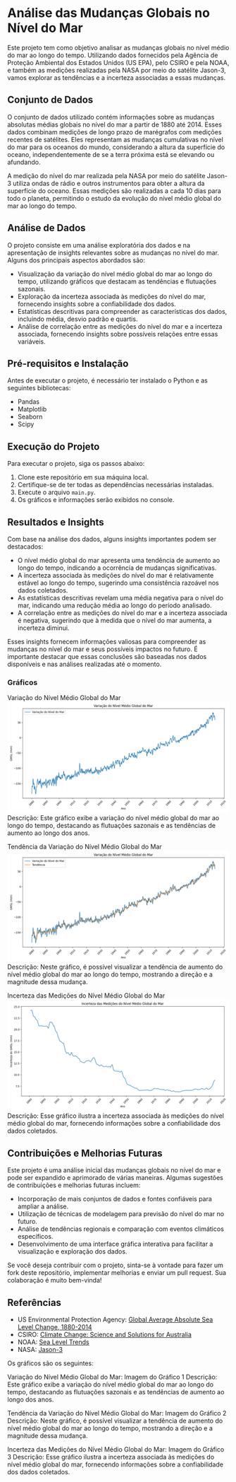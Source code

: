 # Análise das Mudanças Globais no Nível do Mar

Este projeto tem como objetivo analisar as mudanças globais no nível médio do mar ao longo do tempo. Utilizando dados fornecidos pela Agência de Proteção Ambiental dos Estados Unidos (US EPA), pelo CSIRO e pela NOAA, e também as medições realizadas pela NASA por meio do satélite Jason-3, vamos explorar as tendências e a incerteza associadas a essas mudanças.

## Conjunto de Dados

O conjunto de dados utilizado contém informações sobre as mudanças absolutas médias globais no nível do mar a partir de 1880 até 2014. Esses dados combinam medições de longo prazo de marégrafos com medições recentes de satélites. Eles representam as mudanças cumulativas no nível do mar para os oceanos do mundo, considerando a altura da superfície do oceano, independentemente de se a terra próxima está se elevando ou afundando.

A medição do nível do mar realizada pela NASA por meio do satélite Jason-3 utiliza ondas de rádio e outros instrumentos para obter a altura da superfície do oceano. Essas medições são realizadas a cada 10 dias para todo o planeta, permitindo o estudo da evolução do nível médio global do mar ao longo do tempo.

## Análise de Dados

O projeto consiste em uma análise exploratória dos dados e na apresentação de insights relevantes sobre as mudanças no nível do mar. Alguns dos principais aspectos abordados são:

- Visualização da variação do nível médio global do mar ao longo do tempo, utilizando gráficos que destacam as tendências e flutuações sazonais.
- Exploração da incerteza associada às medições do nível do mar, fornecendo insights sobre a confiabilidade dos dados.
- Estatísticas descritivas para compreender as características dos dados, incluindo média, desvio padrão e quartis.
- Análise de correlação entre as medições do nível do mar e a incerteza associada, fornecendo insights sobre possíveis relações entre essas variáveis.

## Pré-requisitos e Instalação

Antes de executar o projeto, é necessário ter instalado o Python e as seguintes bibliotecas:

- Pandas
- Matplotlib
- Seaborn
- Scipy

## Execução do Projeto

Para executar o projeto, siga os passos abaixo:

1. Clone este repositório em sua máquina local.
2. Certifique-se de ter todas as dependências necessárias instaladas.
3. Execute o arquivo `main.py`.
4. Os gráficos e informações serão exibidos no console.

## Resultados e Insights

Com base na análise dos dados, alguns insights importantes podem ser destacados:

- O nível médio global do mar apresenta uma tendência de aumento ao longo do tempo, indicando a ocorrência de mudanças significativas.
- A incerteza associada às medições do nível do mar é relativamente estável ao longo do tempo, sugerindo uma consistência razoável nos dados coletados.
- As estatísticas descritivas revelam uma média negativa para o nível do mar, indicando uma redução média ao longo do período analisado.
- A correlação entre as medições do nível do mar e a incerteza associada é negativa, sugerindo que à medida que o nível do mar aumenta, a incerteza diminui.

Esses insights fornecem informações valiosas para compreender as mudanças no nível do mar e seus possíveis impactos no futuro. É importante destacar que essas conclusões são baseadas nos dados disponíveis e nas análises realizadas até o momento.

### Gráficos

Variação do Nível Médio Global do Mar
![Gráfico 1](https://github.com/giovanipalo/global-sea-level-change-analysis/blob/main/Global%20Mean%20Sea%20Level%20Variation.png)
Descrição: Este gráfico exibe a variação do nível médio global do mar ao longo do tempo, destacando as flutuações sazonais e as tendências de aumento ao longo dos anos.

Tendência da Variação do Nível Médio Global do Mar
![Gráfico 2](https://github.com/giovanipalo/global-sea-level-change-analysis/blob/main/Trend%20of%20Global%20Mean%20Sea%20Level%20Variation.png)
Descrição: Neste gráfico, é possível visualizar a tendência de aumento do nível médio global do mar ao longo do tempo, mostrando a direção e a magnitude dessa mudança.

Incerteza das Medições do Nível Médio Global do Mar
![Gráfico 3](https://github.com/giovanipalo/global-sea-level-change-analysis/blob/main/Uncertainty%20of%20Global%20Mean%20Sea%20Level%20Measurements.png)
Descrição: Esse gráfico ilustra a incerteza associada às medições do nível médio global do mar, fornecendo informações sobre a confiabilidade dos dados coletados.


## Contribuições e Melhorias Futuras

Este projeto é uma análise inicial das mudanças globais no nível do mar e pode ser expandido e aprimorado de várias maneiras. Algumas sugestões de contribuições e melhorias futuras incluem:

- Incorporação de mais conjuntos de dados e fontes confiáveis para ampliar a análise.
- Utilização de técnicas de modelagem para previsão do nível do mar no futuro.
- Análise de tendências regionais e comparação com eventos climáticos específicos.
- Desenvolvimento de uma interface gráfica interativa para facilitar a visualização e exploração dos dados.

Se você deseja contribuir com o projeto, sinta-se à vontade para fazer um fork deste repositório, implementar melhorias e enviar um pull request. Sua colaboração é muito bem-vinda!

## Referências

- US Environmental Protection Agency: [Global Average Absolute Sea Level Change, 1880-2014](https://www.epa.gov/climate-indicators/climate-change-indicators-sea-level)
- CSIRO: [Climate Change: Science and Solutions for Australia](https://www.csiro.au/en/Research/OandA/Areas/Assessing-our-climate/State-of-the-Climate-2016/Oceans/Sea-level)
- NOAA: [Sea Level Trends](https://tidesandcurrents.noaa.gov/sltrends/)
- NASA: [Jason-3](https://www.jpl.nasa.gov/missions/jason-3/)

Os gráficos são os seguintes:

Variação do Nível Médio Global do Mar: Imagem do Gráfico 1
Descrição: Este gráfico exibe a variação do nível médio global do mar ao longo do tempo, destacando as flutuações sazonais e as tendências de aumento ao longo dos anos.

Tendência da Variação do Nível Médio Global do Mar: Imagem do Gráfico 2
Descrição: Neste gráfico, é possível visualizar a tendência de aumento do nível médio global do mar ao longo do tempo, mostrando a direção e a magnitude dessa mudança.

Incerteza das Medições do Nível Médio Global do Mar: Imagem do Gráfico 3
Descrição: Esse gráfico ilustra a incerteza associada às medições do nível médio global do mar, fornecendo informações sobre a confiabilidade dos dados coletados.
